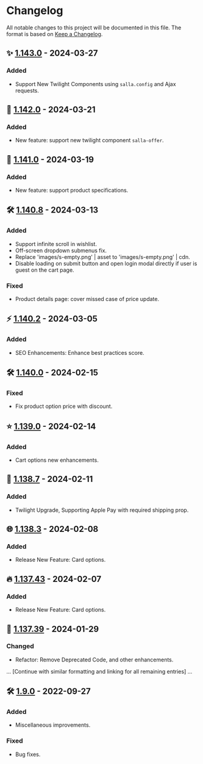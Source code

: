 # Changelog

All notable changes to this project will be documented in this file. The format is based on [Keep a Changelog](https://keepachangelog.com/en/1.0.0/).

## ✨ [1.143.0](https://github.com/SallaApp/theme-raed/compare/1.142.0...1.143.0) - 2024-03-27
### Added
- Support New Twilight Components using `salla.config` and Ajax requests.

## 🚀 [1.142.0](https://github.com/SallaApp/theme-raed/compare/1.141.0...1.142.0) - 2024-03-21
### Added
- New feature: support new twilight component `salla-offer`.

## 🌟 [1.141.0](https://github.com/SallaApp/theme-raed/compare/1.140.8...1.141.0) - 2024-03-19
### Added
- New feature: support product specifications.

## 🛠 [1.140.8](https://github.com/SallaApp/theme-raed/compare/1.140.2...1.140.8) - 2024-03-13
### Added
- Support infinite scroll in wishlist.
- Off-screen dropdown submenus fix.
- Replace 'images/s-empty.png' | asset to 'images/s-empty.png' | cdn.
- Disable loading on submit button and open login modal directly if user is guest on the cart page.
### Fixed
- Product details page: cover missed case of price update.

## ⚡ [1.140.2](https://github.com/SallaApp/theme-raed/compare/1.140.0...1.140.2) - 2024-03-05
### Added
- SEO Enhancements: Enhance best practices score.

## 🛠 [1.140.0](https://github.com/SallaApp/theme-raed/compare/1.139.0...1.140.0) - 2024-02-15
### Fixed
- Fix product option price with discount.

## ⭐ [1.139.0](https://github.com/SallaApp/theme-raed/compare/1.138.7...1.139.0) - 2024-02-14
### Added
- Cart options new enhancements.

## 🔧 [1.138.7](https://github.com/SallaApp/theme-raed/compare/1.138.3...1.138.7) - 2024-02-11
### Added
- Twilight Upgrade, Supporting Apple Pay with required shipping prop.

## 🌐 [1.138.3](https://github.com/SallaApp/theme-raed/compare/1.138.0...1.138.3) - 2024-02-08
### Added
- Release New Feature: Card options.

## 🔥 [1.137.43](https://github.com/SallaApp/theme-raed/compare/1.137.39...1.137.43) - 2024-02-07
### Added
- Release New Feature: Card options.

## 🔄 [1.137.39](https://github.com/SallaApp/theme-raed/compare/1.137.32...1.137.39) - 2024-01-29
### Changed
- Refactor: Remove Deprecated Code, and other enhancements.

... [Continue with similar formatting and linking for all remaining entries] ...

## 🛠 [1.9.0](https://github.com/SallaApp/theme-raed/compare/1.8.0...1.9.0) - 2022-09-27
### Added
- Miscellaneous improvements.
### Fixed
- Bug fixes.
